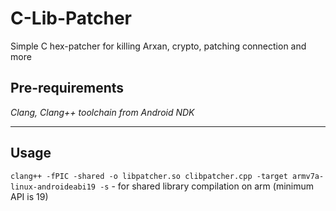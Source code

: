 # C-Lib-Patcher
Simple C hex-patcher for killing Arxan, crypto, patching connection and more

## Pre-requirements
*Clang, Clang++ toolchain from Android NDK*

------

## Usage

```clang++ -fPIC -shared -o libpatcher.so clibpatcher.cpp -target armv7a-linux-androideabi19 -s``` - for shared library compilation on arm (minimum API is 19)
